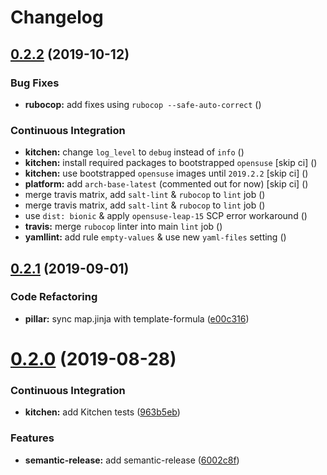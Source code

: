 # Changelog

## [0.2.2](https://github.com/saltstack-formulas/cron-formula/compare/v0.2.1...v0.2.2) (2019-10-12)


### Bug Fixes

* **rubocop:** add fixes using `rubocop --safe-auto-correct` ([](https://github.com/saltstack-formulas/cron-formula/commit/23fa917))


### Continuous Integration

* **kitchen:** change `log_level` to `debug` instead of `info` ([](https://github.com/saltstack-formulas/cron-formula/commit/dfa8565))
* **kitchen:** install required packages to bootstrapped `opensuse` [skip ci] ([](https://github.com/saltstack-formulas/cron-formula/commit/daf41cb))
* **kitchen:** use bootstrapped `opensuse` images until `2019.2.2` [skip ci] ([](https://github.com/saltstack-formulas/cron-formula/commit/91a050e))
* **platform:** add `arch-base-latest` (commented out for now) [skip ci] ([](https://github.com/saltstack-formulas/cron-formula/commit/dbeafde))
* merge travis matrix, add `salt-lint` & `rubocop` to `lint` job ([](https://github.com/saltstack-formulas/cron-formula/commit/fe3b733))
* merge travis matrix, add `salt-lint` & `rubocop` to `lint` job ([](https://github.com/saltstack-formulas/cron-formula/commit/ef8ac40))
* use `dist: bionic` & apply `opensuse-leap-15` SCP error workaround ([](https://github.com/saltstack-formulas/cron-formula/commit/e1d7d1b))
* **travis:** merge `rubocop` linter into main `lint` job ([](https://github.com/saltstack-formulas/cron-formula/commit/67c704c))
* **yamllint:** add rule `empty-values` & use new `yaml-files` setting ([](https://github.com/saltstack-formulas/cron-formula/commit/67475b0))

## [0.2.1](https://github.com/saltstack-formulas/cron-formula/compare/v0.2.0...v0.2.1) (2019-09-01)


### Code Refactoring

* **pillar:** sync map.jinja with template-formula ([e00c316](https://github.com/saltstack-formulas/cron-formula/commit/e00c316))

# [0.2.0](https://github.com/saltstack-formulas/cron-formula/compare/v0.1.0...v0.2.0) (2019-08-28)


### Continuous Integration

* **kitchen:** add Kitchen tests ([963b5eb](https://github.com/saltstack-formulas/cron-formula/commit/963b5eb))


### Features

* **semantic-release:** add semantic-release ([6002c8f](https://github.com/saltstack-formulas/cron-formula/commit/6002c8f))
